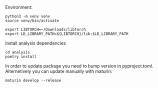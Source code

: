 Environment:
```
python3 -m venv venv
source venv/bin/activate

export LIBTORCH=~/Downloads/libtorch
export LD_LIBRARY_PATH=${LIBTORCH}/lib:$LD_LIBRARY_PATH

```

Install analysis dependencies
```
cd analysis
poetry install
```

In order to update package you need to bump version in pyproject.toml.
Alternetively you can update manually with maturin:
```commandline
maturin develop --release
```